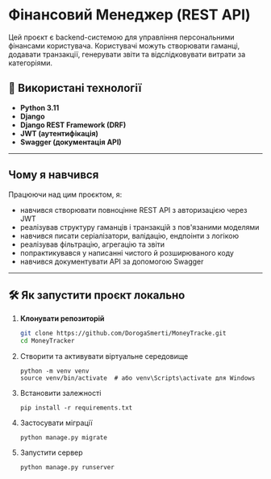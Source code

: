# Фінансовий Менеджер (REST API)
Цей проєкт є backend-системою для управління персональними фінансами користувача. Користувачі можуть створювати гаманці, додавати транзакції, генерувати звіти та відслідковувати витрати за категоріями.

## 🔧 Використані технології

- **Python 3.11**
- **Django**
- **Django REST Framework (DRF)**
- **JWT (аутентифікація)**
- **Swagger (документація API)**

---

## Чому я навчився

Працюючи над цим проєктом, я:
- навчився створювати повноцінне REST API з авторизацією через JWT
- реалізував структуру гаманців і транзакцій з пов'язаними моделями
- навчився писати серіалізатори, валідацію, ендпоінти з логікою
- реалізував фільтрацію, агрегацію та звіти
- попрактикувався у написанні чистого й розширюваного коду
- навчився документувати API за допомогою Swagger

---

## 🛠️ Як запустити проєкт локально

1. **Клонувати репозиторій**
   ```bash
   git clone https://github.com/DorogaSmerti/MoneyTracke.git
   cd MoneyTracker
2. Створити та активувати віртуальне середовище
   ```
   python -m venv venv
   source venv/bin/activate  # або venv\Scripts\activate для Windows
3. Встановити залежності
   ```
   pip install -r requirements.txt
5. Застосувати міграції
   ```
   python manage.py migrate
7. Запустити сервер
   ```
   python manage.py runserver
